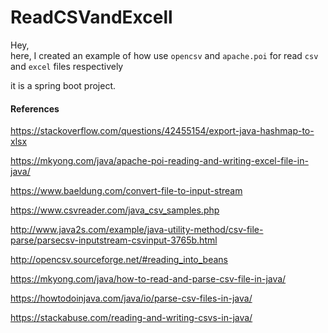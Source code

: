 # ReadCSVandExcell

Hey,  
here, I created an example of how use `opencsv` and `apache.poi`  for read `csv` and `excel` files respectively

it is a spring boot project. 

#### References

https://stackoverflow.com/questions/42455154/export-java-hashmap-to-xlsx

https://mkyong.com/java/apache-poi-reading-and-writing-excel-file-in-java/

https://www.baeldung.com/convert-file-to-input-stream

https://www.csvreader.com/java_csv_samples.php

http://www.java2s.com/example/java-utility-method/csv-file-parse/parsecsv-inputstream-csvinput-3765b.html

http://opencsv.sourceforge.net/#reading_into_beans

https://mkyong.com/java/how-to-read-and-parse-csv-file-in-java/

https://howtodoinjava.com/java/io/parse-csv-files-in-java/

https://stackabuse.com/reading-and-writing-csvs-in-java/